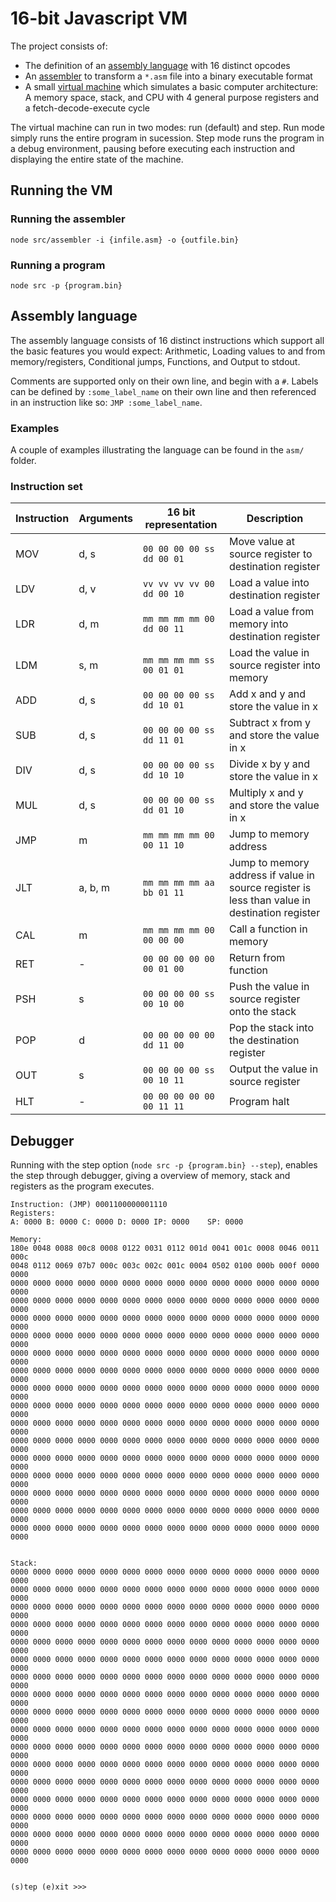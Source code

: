 # 16-bit Javascript VM

The project consists of:

- The definition of an [assembly language](https://en.wikipedia.org/wiki/Assembly_language) with 16 distinct opcodes
- An [assembler](https://en.wikipedia.org/wiki/Assembly_language#Assembler) to transform a `*.asm` file into a binary executable format
- A small [virtual machine](https://en.wikipedia.org/wiki/Virtual_machine) which simulates a basic computer architecture: A memory space, stack, and CPU with 4 general purpose registers and a fetch-decode-execute cycle

The virtual machine can run in two modes: run (default) and step. Run mode simply runs the entire program in sucession. Step mode runs the program in a debug environment, pausing before executing each instruction and displaying the entire state of the machine.

## Running the VM
### Running the assembler

`node src/assembler -i {infile.asm} -o {outfile.bin}`

### Running a program

`node src -p {program.bin}`

## Assembly language

The assembly language consists of 16 distinct instructions which support all the basic features you would expect: Arithmetic, Loading values to and from memory/registers, Conditional jumps, Functions, and Output to stdout.

Comments are supported only on their own line, and begin with a `#`.
Labels can be defined by `:some_label_name` on their own line and then referenced in an instruction like so: `JMP :some_label_name`.

### Examples

A couple of examples illustrating the language can be found in the `asm/` folder.

### Instruction set

|Instruction|Arguments|16 bit representation    |Description|
|-----------|---------|-------------------------|-------------|
|MOV        | d, s    | `00 00 00 00 ss dd 00 01` |Move value at source register to destination register|
|LDV        | d, v    | `vv vv vv vv 00 dd 00 10` |Load a value into destination register|
|LDR        | d, m    | `mm mm mm mm 00 dd 00 11` |Load a value from memory into destination register|
|LDM        | s, m    | `mm mm mm mm ss 00 01 01` |Load the value in source register into memory|
|ADD        | d, s    | `00 00 00 00 ss dd 10 01` |Add x and y and store the value in x|
|SUB        | d, s    | `00 00 00 00 ss dd 11 01` |Subtract x from y  and store the value in x|
|DIV        | d, s    | `00 00 00 00 ss dd 10 10` |Divide x by y and store the value in x|
|MUL        | d, s    | `00 00 00 00 ss dd 01 10` |Multiply x and y and store the value in x|
|JMP        | m       | `mm mm mm mm 00 00 11 10` |Jump to memory address|
|JLT        | a, b, m | `mm mm mm mm aa bb 01 11` |Jump to memory address if value in source register is less than value in destination register|
|CAL        | m       | `mm mm mm mm 00 00 00 00` |Call a function in memory|
|RET        | -       | `00 00 00 00 00 00 01 00` |Return from function|
|PSH        | s       | `00 00 00 00 ss 00 10 00` |Push the value in source register onto the stack|
|POP        | d       | `00 00 00 00 00 dd 11 00` |Pop the stack into the destination register|
|OUT        | s       | `00 00 00 00 ss 00 10 11` |Output the value in source register|
|HLT        | -       | `00 00 00 00 00 00 11 11` |Program halt|

## Debugger

Running with the step option (`node src -p {program.bin} --step`), enables the step through debugger, giving a overview of memory, stack and registers as the program executes.

```
Instruction: (JMP) 0001100000001110
Registers:
A: 0000	B: 0000	C: 0000	D: 0000	IP: 0000	SP: 0000

Memory:
180e 0048 0088 00c8 0008 0122 0031 0112 001d 0041 001c 0008 0046 0011 000c
0048 0112 0069 07b7 000c 003c 002c 001c 0004 0502 0100 000b 000f 0000 0000
0000 0000 0000 0000 0000 0000 0000 0000 0000 0000 0000 0000 0000 0000 0000
0000 0000 0000 0000 0000 0000 0000 0000 0000 0000 0000 0000 0000 0000 0000
0000 0000 0000 0000 0000 0000 0000 0000 0000 0000 0000 0000 0000 0000 0000
0000 0000 0000 0000 0000 0000 0000 0000 0000 0000 0000 0000 0000 0000 0000
0000 0000 0000 0000 0000 0000 0000 0000 0000 0000 0000 0000 0000 0000 0000
0000 0000 0000 0000 0000 0000 0000 0000 0000 0000 0000 0000 0000 0000 0000
0000 0000 0000 0000 0000 0000 0000 0000 0000 0000 0000 0000 0000 0000 0000
0000 0000 0000 0000 0000 0000 0000 0000 0000 0000 0000 0000 0000 0000 0000
0000 0000 0000 0000 0000 0000 0000 0000 0000 0000 0000 0000 0000 0000 0000
0000 0000 0000 0000 0000 0000 0000 0000 0000 0000 0000 0000 0000 0000 0000
0000 0000 0000 0000 0000 0000 0000 0000 0000 0000 0000 0000 0000 0000 0000
0000 0000 0000 0000 0000 0000 0000 0000 0000 0000 0000 0000 0000 0000 0000
0000 0000 0000 0000 0000 0000 0000 0000 0000 0000 0000 0000 0000 0000 0000
0000 0000 0000 0000 0000 0000 0000 0000 0000 0000 0000 0000 0000 0000 0000
0000 0000 0000 0000 0000 0000 0000 0000 0000 0000 0000 0000 0000 0000 0000


Stack:
0000 0000 0000 0000 0000 0000 0000 0000 0000 0000 0000 0000 0000 0000 0000
0000 0000 0000 0000 0000 0000 0000 0000 0000 0000 0000 0000 0000 0000 0000
0000 0000 0000 0000 0000 0000 0000 0000 0000 0000 0000 0000 0000 0000 0000
0000 0000 0000 0000 0000 0000 0000 0000 0000 0000 0000 0000 0000 0000 0000
0000 0000 0000 0000 0000 0000 0000 0000 0000 0000 0000 0000 0000 0000 0000
0000 0000 0000 0000 0000 0000 0000 0000 0000 0000 0000 0000 0000 0000 0000
0000 0000 0000 0000 0000 0000 0000 0000 0000 0000 0000 0000 0000 0000 0000
0000 0000 0000 0000 0000 0000 0000 0000 0000 0000 0000 0000 0000 0000 0000
0000 0000 0000 0000 0000 0000 0000 0000 0000 0000 0000 0000 0000 0000 0000
0000 0000 0000 0000 0000 0000 0000 0000 0000 0000 0000 0000 0000 0000 0000
0000 0000 0000 0000 0000 0000 0000 0000 0000 0000 0000 0000 0000 0000 0000
0000 0000 0000 0000 0000 0000 0000 0000 0000 0000 0000 0000 0000 0000 0000
0000 0000 0000 0000 0000 0000 0000 0000 0000 0000 0000 0000 0000 0000 0000
0000 0000 0000 0000 0000 0000 0000 0000 0000 0000 0000 0000 0000 0000 0000
0000 0000 0000 0000 0000 0000 0000 0000 0000 0000 0000 0000 0000 0000 0000
0000 0000 0000 0000 0000 0000 0000 0000 0000 0000 0000 0000 0000 0000 0000
0000 0000 0000 0000 0000 0000 0000 0000 0000 0000 0000 0000 0000 0000 0000


(s)tep (e)xit >>>
```
